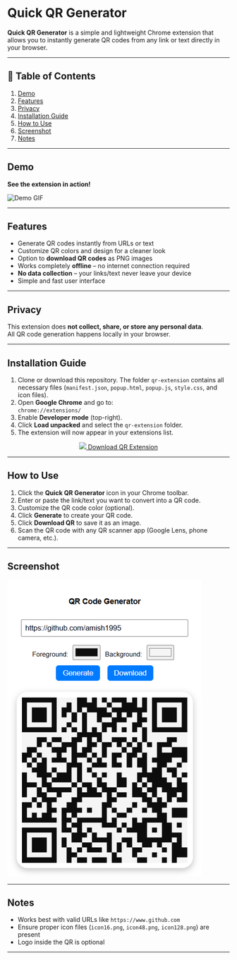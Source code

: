 # Quick QR Generator

**Quick QR Generator** is a simple and lightweight Chrome extension that allows you to instantly generate QR codes from any link or text directly in your browser.

---

## 📑 Table of Contents

1. [Demo](#demo)
2. [Features](#features)
3. [Privacy](#privacy)
4. [Installation Guide](#installation-guide)
5. [How to Use](#how-to-use)
6. [Screenshot](#screenshot)
7. [Notes](#notes)

---

## Demo

**See the extension in action!**



![Demo GIF](image/Demo.gif)


---

## Features

-  Generate QR codes instantly from URLs or text  
-  Customize QR colors and design for a cleaner look  
-  Option to **download QR codes** as PNG images  
-  Works completely **offline** – no internet connection required  
-  **No data collection** – your links/text never leave your device  
-  Simple and fast user interface  

---

## Privacy

This extension does **not collect, share, or store any personal data**.  
All QR code generation happens locally in your browser.

---

## Installation Guide

1. Clone or download this repository. The folder `qr-extension` contains all necessary files (`manifest.json`, `popup.html`, `popup.js`, `style.css`, and icon files).  
2. Open **Google Chrome** and go to:  
   `chrome://extensions/`  
3. Enable **Developer mode** (top-right).  
4. Click **Load unpacked** and select the `qr-extension` folder.  
5. The extension will now appear in your extensions list.  

<p align="center">
  <a href="https://minhaskamal.github.io/DownGit/#/home?url=https://github.com/amish1995/qr-generator/tree/main/qr-extension" target="_blank">
    <img src="https://img.icons8.com/ios-glyphs/30/000000/download.png"/> Download QR Extension
  </a>
</p>


---

## How to Use

1. Click the **Quick QR Generator** icon in your Chrome toolbar.  
2. Enter or paste the link/text you want to convert into a QR code.  
3. Customize the QR code color (optional).  
4. Click **Generate** to create your QR code.  
5. Click **Download QR** to save it as an image.  
6. Scan the QR code with any QR scanner app (Google Lens, phone camera, etc.).  

---

## Screenshot

![QR Generator Popup](image/ss.png)

---

## Notes

- Works best with valid URLs like `https://www.github.com`  
- Ensure proper icon files (`icon16.png`, `icon48.png`, `icon128.png`) are present  
- Logo inside the QR is optional  

---

